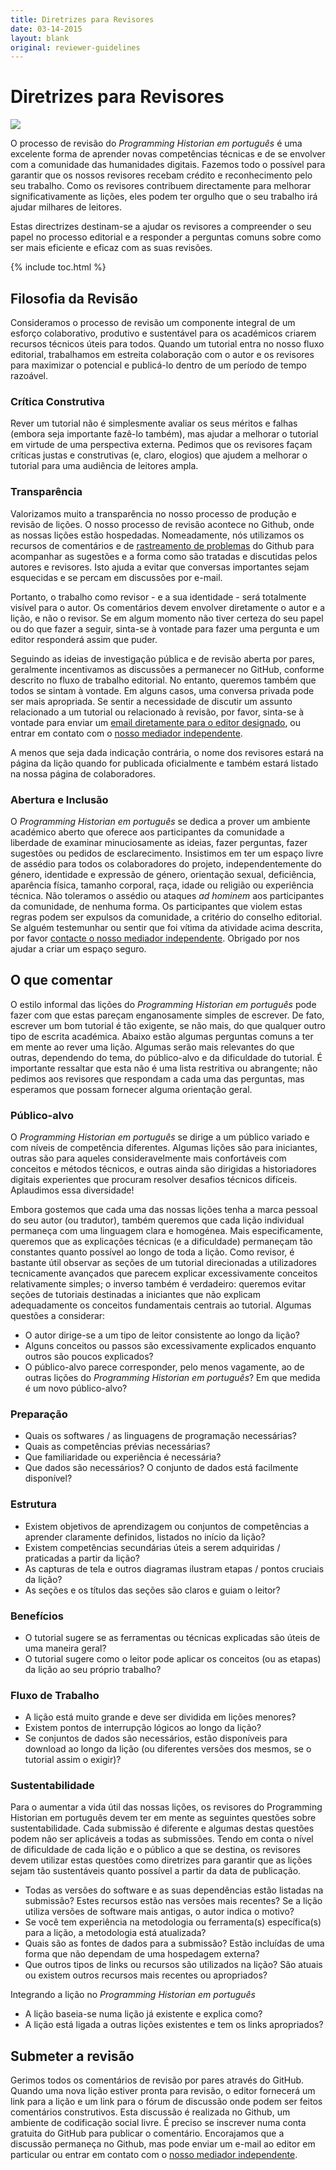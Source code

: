 ```yaml
---
title: Diretrizes para Revisores
date: 03-14-2015
layout: blank
original: reviewer-guidelines
---
```


# Diretrizes para Revisores

<img src="{{site.baseurl}}/images/reviewer-sm.png" class="garnish rounded float-left" />

O processo de revisão do _Programming Historian em português_ é uma excelente forma de aprender novas competências técnicas e de se envolver com a comunidade das humanidades digitais. Fazemos todo o possível para garantir que os nossos revisores recebam crédito e reconhecimento pelo seu trabalho. Como os revisores contribuem directamente para melhorar significativamente as lições, eles podem ter orgulho que o seu trabalho irá ajudar milhares de leitores.

Estas directrizes destinam-se a ajudar os revisores a compreender o seu papel no processo editorial e a responder a perguntas comuns sobre como ser mais eficiente e eficaz com as suas revisões.

{% include toc.html %}

## Filosofia da Revisão
Consideramos o processo de revisão um componente integral de um esforço colaborativo, produtivo e sustentável para os académicos criarem recursos técnicos úteis para todos. Quando um tutorial entra no nosso fluxo editorial, trabalhamos em estreita colaboração com o autor e os revisores para maximizar o potencial e publicá-lo dentro de um período de tempo razoável.

### Crítica Construtiva
Rever um tutorial não é simplesmente avaliar os seus méritos e falhas (embora seja importante fazê-lo também), mas ajudar a melhorar o tutorial em virtude de uma perspectiva externa. Pedimos que os revisores façam críticas justas e construtivas (e, claro, elogios) que ajudem a melhorar o tutorial para uma audiência de leitores ampla.

### Transparência
Valorizamos muito a transparência no nosso processo de produção e revisão de lições. O nosso processo de revisão acontece no Github, onde as nossas lições estão hospedadas. Nomeadamente, nós utilizamos os recursos de comentários e de [rastreamento de problemas](https://en.wikipedia.org/wiki/Issue_tracking_system) do Github para acompanhar as sugestões e a forma como são tratadas e discutidas pelos autores e revisores. Isto ajuda a evitar que conversas importantes sejam esquecidas e se percam em discussões por e-mail.

Portanto, o trabalho como revisor - e a sua identidade - será totalmente visível para o autor. Os comentários devem envolver diretamente o autor e a lição, e não o revisor. Se em algum momento não tiver certeza do seu papel ou do que fazer a seguir, sinta-se à vontade para fazer uma pergunta e um editor responderá assim que puder.

Seguindo as ideias de investigação pública e de revisão aberta por pares, geralmente incentivamos as discussões a permanecer no GitHub, conforme descrito no fluxo de trabalho editorial. No entanto, queremos também que todos se sintam à vontade. Em alguns casos, uma conversa privada pode ser mais apropriada. Se sentir a necessidade de discutir um assunto relacionado a um tutorial ou relacionado à revisão, por favor, sinta-se à vontade para enviar um [email diretamente para o editor designado](/pt/equipe#programming-historian-em-português), ou entrar em contato com o [nosso mediador independente](/pt/equipe#programming-historian-em-português).

A menos que seja dada indicação contrária, o nome dos revisores estará na página da lição quando for publicada oficialmente e também estará listado na nossa página de colaboradores.

### Abertura e Inclusão
O _Programming Historian em português_ se dedica a prover um ambiente académico aberto que oferece aos participantes da comunidade a liberdade de examinar minuciosamente as ideias, fazer perguntas, fazer sugestões ou pedidos de esclarecimento. Insistimos em ter um espaço livre de assédio para todos os colaboradores do projeto, independentemente do género, identidade e expressão de género, orientação sexual, deficiência, aparência física, tamanho corporal, raça, idade ou religião ou experiência técnica. Não toleramos o assédio ou ataques _ad hominem_ aos participantes da comunidade, de nenhuma forma. Os participantes que violem estas regras podem ser expulsos da comunidade, a critério do conselho editorial. Se alguém testemunhar ou sentir que foi vítima da atividade acima descrita, por favor [contacte o nosso mediador independente](/pt/equipe#programming-historian-em-português). Obrigado por nos ajudar a criar um espaço seguro.

## O que comentar
O estilo informal das lições do _Programming Historian em português_ pode fazer com que estas pareçam enganosamente simples de escrever. De fato, escrever um bom tutorial é tão exigente, se não mais, do que qualquer outro tipo de escrita académica. Abaixo estão algumas perguntas comuns a ter em mente ao rever uma lição. Algumas serão mais relevantes do que outras, dependendo do tema, do público-alvo e da dificuldade do tutorial. É importante ressaltar que esta não é uma lista restritiva ou abrangente; não pedimos aos revisores que respondam a cada uma das perguntas, mas esperamos que possam fornecer alguma orientação geral.

### Público-alvo
O _Programming Historian em português_ se dirige a um público variado e com níveis de competência diferentes. Algumas lições são para iniciantes, outras são para aqueles consideravelmente mais confortáveis com conceitos e métodos técnicos, e outras ainda são dirigidas a historiadores digitais experientes que procuram resolver desafios técnicos difíceis. Aplaudimos essa diversidade!

Embora gostemos que cada uma das nossas lições tenha a marca pessoal do seu autor (ou tradutor), também queremos que cada lição individual permaneça com uma linguagem clara e homogénea. Mais especificamente, queremos que as explicações técnicas (e a dificuldade) permaneçam tão constantes quanto possível ao longo de toda a lição. Como revisor, é bastante útil observar as seções de um tutorial direcionadas a utilizadores tecnicamente avançados que parecem explicar excessivamente conceitos relativamente simples; o inverso também é verdadeiro: queremos evitar seções de tutoriais destinadas a iniciantes que não explicam adequadamente os conceitos fundamentais centrais ao tutorial.  Algumas questões a considerar:

- O autor dirige-se a um tipo de leitor consistente ao longo da lição?
- Alguns conceitos ou passos são excessivamente explicados enquanto outros são poucos explicados?
- O público-alvo parece corresponder, pelo menos vagamente, ao de outras lições do _Programming Historian em português_? Em que medida é um novo público-alvo?

### Preparação
- Quais os softwares / as linguagens de programação necessárias?
- Quais as competências prévias necessárias?
- Que familiaridade ou experiência é necessária?
- Que dados são necessários? O conjunto de dados está facilmente disponível?

### Estrutura
- Existem objetivos de aprendizagem ou conjuntos de competências a aprender claramente definidos, listados no início da lição?
- Existem competências secundárias úteis a serem adquiridas / praticadas a partir da lição?
- As capturas de tela e outros diagramas ilustram etapas / pontos cruciais da lição?
- As seções e os títulos das seções são claros e guiam o leitor?

### Benefícios
- O tutorial sugere se as ferramentas ou técnicas explicadas são úteis de uma maneira geral?
- O tutorial sugere como o leitor pode aplicar os conceitos (ou as etapas) da lição ao seu próprio trabalho?

### Fluxo de Trabalho
- A lição está muito grande e deve ser dividida em lições menores?
- Existem pontos de interrupção lógicos ao longo da lição?
- Se conjuntos de dados são necessários, estão disponíveis para download ao longo da lição (ou diferentes versões dos mesmos, se o tutorial assim o exigir)?

### Sustentabilidade
Para o aumentar a vida útil das nossas lições, os revisores do Programming Historian em português devem ter em mente as seguintes questões sobre sustentabilidade. Cada submissão é diferente e algumas destas questões podem não ser aplicáveis a todas as submissões. Tendo em conta o nível de dificuldade de cada lição e o público a que se destina, os revisores devem utilizar estas questões como diretrizes para garantir que as lições sejam tão sustentáveis quanto possível a partir da data de publicação.

- Todas as versões do software e as suas dependências estão listadas na submissão? Estes recursos estão nas versões mais recentes? Se a lição utiliza versões de software mais antigas, o autor indica o motivo?
- Se você tem experiência na metodologia ou ferramenta(s) específica(s) para a lição, a metodologia está atualizada?
- Quais são as fontes de dados para a submissão? Estão incluídas de uma forma que não dependam de uma hospedagem externa?
- Que outros tipos de links ou recursos são utilizados na lição? São atuais ou existem outros recursos mais recentes ou apropriados?

Integrando a lição no _Programming Historian em português_
- A lição baseia-se numa lição já existente e explica como?
- A lição está ligada a outras lições existentes e tem os links apropriados?

## Submeter a revisão
Gerimos todos os comentários de revisão por pares através do GitHub. Quando uma nova lição estiver pronta para revisão, o editor fornecerá um link para a lição e um link para o fórum de discussão onde podem ser feitos comentários construtivos. Esta discussão é realizada no Github, um ambiente de codificação social livre. É preciso se inscrever numa conta gratuita do GitHub para publicar o comentário. Encorajamos que a discussão permaneça no Github, mas pode enviar um e-mail ao editor em particular ou entrar em contato com o [nosso mediador independente](/pt/equipe#programming-historian-em-português).
